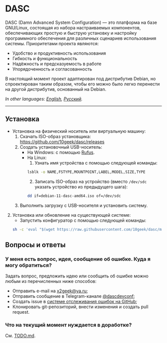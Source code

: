 # DASC

DASC (Damn Advanced System Configuration) — это платформа на базе GNU/Linux, состоящая из набора настраиваемых компонентов, обеспечивающих простую и быструю установку и настройку программного обеспечения для различных сценариев использования системы. Приоритетами проекта являются:

- Удобство и продуктивность использования
- Гибкость и функциональность
- Надёжность и предсказуемость в работе
- Упорядоченность и согласованность

В настоящий момент проект адаптирован под дистрибутив Debian, но спроектирован таким образом, чтобы его можно было легко перенести на другой дистрибутив, основанный на Debian.

*In other languages: [English](README.md), [Русский](README.ru.md).*

---

## Установка

- Установка на физический носитель или виртуальную машину:
	1. Скачать ISO-образ установщика: https://github.com/10geek/dasc/releases
	2. Создать установочный USB-носитель:
		- На Windows: с помощью [Rufus](https://rufus.ie/ru/).
		- На Linux:
			1. Узнать имя устройства с помощью следующей команды:
			```sh
			lsblk -o NAME,FSTYPE,MOUNTPOINT,LABEL,MODEL,SIZE,TYPE
			```
			2. Записать ISO-образ на устройство (вместо `/dev/sdc` указать устройство из предыдущего шага):
			```sh
			dd if=debian-11-dasc-amd64.iso of=/dev/sdc
			```
	3. Выполнить загрузку с USB-носителя и установить систему.
2. Установка или обновление на существующей системе:
	- Запустить конфигуратор с помощью следующей команды:
	```sh
	sh -c 'eval "$(wget https://raw.githubusercontent.com/10geek/dasc/main/common/files/usr/local/bin/dasc-install -O-)"' dasc-install
	```


## Вопросы и ответы

### У меня есть вопрос, идея, сообщение об ошибке. Куда я могу обратиться?

Задать вопрос, предложить идею или сообщить об ошибке можно любым из перечисленных ниже способов:

- Отправить e-mail на x2geek@ya.ru;
- Отправить сообщение в Telegram-канале [@dascdevconf](https://t.me/dascdevconf);
- Создать issue в [системе отслеживания ошибок на GitHub](https://github.com/10geek/dasc/issues);
- Клонировать git-репозиторий, внести изменения и создать pull request.


### Что на текущий момент нуждается в доработке?

См. [TODO.md](TODO.md).
